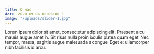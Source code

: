 ```yaml
---
title: О нас
date: 2020-09-06 06:06:00 Z
image: "/uploads/slider-1.jpg"
---
```


Lorem ipsum dolor sit amet, consectetur adipiscing elit. Praesent arcu mauris augue amet in. Sit risus nulla proin iaculis platea quam eget. Nec tempor, massa, sagittis augue malesuada a congue. Eget et ullamcorper nibh facilisis id arcu.
